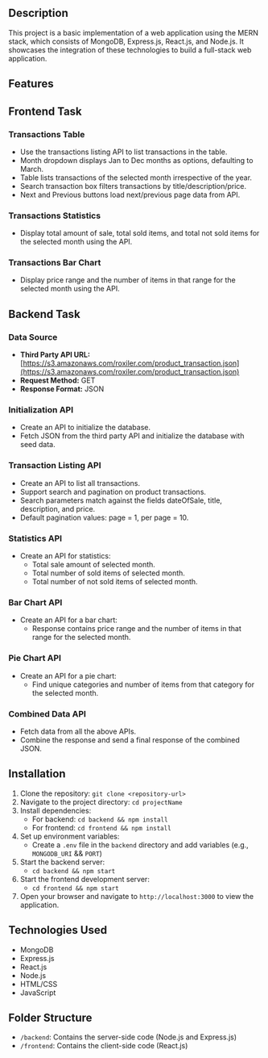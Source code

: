 ## Description

This project is a basic implementation of a web application using the MERN stack, which consists of MongoDB, Express.js, React.js, and Node.js. It showcases the integration of these technologies to build a full-stack web application.

## Features

## Frontend Task

### Transactions Table

- Use the transactions listing API to list transactions in the table.
- Month dropdown displays Jan to Dec months as options, defaulting to March.
- Table lists transactions of the selected month irrespective of the year.
- Search transaction box filters transactions by title/description/price.
- Next and Previous buttons load next/previous page data from API.

### Transactions Statistics

- Display total amount of sale, total sold items, and total not sold items for the selected month using the API.

### Transactions Bar Chart

- Display price range and the number of items in that range for the selected month using the API.

## Backend Task

### Data Source

- **Third Party API URL:** [https://s3.amazonaws.com/roxiler.com/product_transaction.json](https://s3.amazonaws.com/roxiler.com/product_transaction.json)
- **Request Method:** GET
- **Response Format:** JSON

### Initialization API

- Create an API to initialize the database.
- Fetch JSON from the third party API and initialize the database with seed data.

### Transaction Listing API

- Create an API to list all transactions.
- Support search and pagination on product transactions.
- Search parameters match against the fields dateOfSale, title, description, and price.
- Default pagination values: page = 1, per page = 10.

### Statistics API

- Create an API for statistics:
  - Total sale amount of selected month.
  - Total number of sold items of selected month.
  - Total number of not sold items of selected month.

### Bar Chart API

- Create an API for a bar chart:
  - Response contains price range and the number of items in that range for the selected month.

### Pie Chart API

- Create an API for a pie chart:
  - Find unique categories and number of items from that category for the selected month.

### Combined Data API

- Fetch data from all the above APIs.
- Combine the response and send a final response of the combined JSON.

## Installation

1. Clone the repository: `git clone <repository-url>`
2. Navigate to the project directory: `cd projectName`
3. Install dependencies:
   - For backend:
     `cd backend && npm install`
   - For frontend:
     `cd frontend && npm install`
4. Set up environment variables:
   - Create a `.env` file in the `backend` directory and add variables (e.g., `MONGODB_URI` && `PORT`)
5. Start the backend server:
   - `cd backend && npm start`
6. Start the frontend development server:
   - `cd frontend && npm start`
7. Open your browser and navigate to `http://localhost:3000` to view the application.

## Technologies Used

- MongoDB
- Express.js
- React.js
- Node.js
- HTML/CSS
- JavaScript

## Folder Structure

- `/backend`: Contains the server-side code (Node.js and Express.js)
- `/frontend`: Contains the client-side code (React.js)
